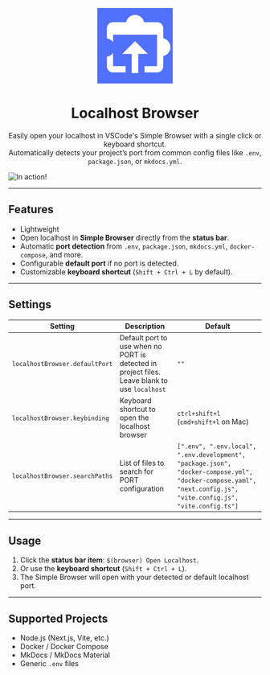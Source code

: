 <p align="center">
  <img src="https://raw.githubusercontent.com/Shadow1363/LocalHost/refs/heads/main/cover/cover.webp" alt="Localhost Browser Cover" width="150"/>
</p>

<h1 align="center">Localhost Browser</h1>

<p align="center">
  Easily open your localhost in VSCode's Simple Browser with a single click or keyboard shortcut.<br/>
  Automatically detects your project’s port from common config files like <code>.env</code>, <code>package.json</code>, or <code>mkdocs.yml</code>.
</p>

![In action!](https://github.com/user-attachments/assets/a38c6436-07f9-4250-be74-4a3ec6616dbb)


---


## Features

- Lightweight
- Open localhost in **Simple Browser** directly from the **status bar**.
- Automatic **port detection** from `.env`, `package.json`, `mkdocs.yml`, `docker-compose`, and more.
- Configurable **default port** if no port is detected.
- Customizable **keyboard shortcut** (`Shift + Ctrl + L` by default).

---

## Settings

| Setting                        | Description                                                                                   | Default                                                                                                                                                         |
| ------------------------------ | --------------------------------------------------------------------------------------------- | --------------------------------------------------------------------------------------------------------------------------------------------------------------- |
| `localhostBrowser.defaultPort` | Default port to use when no PORT is detected in project files. Leave blank to use `localhost` | `""`                                                                                                                                                            |
| `localhostBrowser.keybinding`  | Keyboard shortcut to open the localhost browser                                               | `ctrl+shift+l` (`cmd+shift+l` on Mac)                                                                                                                           |
| `localhostBrowser.searchPaths` | List of files to search for PORT configuration                                                | `[".env", ".env.local", ".env.development", "package.json", "docker-compose.yml", "docker-compose.yaml", "next.config.js", "vite.config.js", "vite.config.ts"]` |

---

## Usage

1. Click the **status bar item**: `$(browser) Open Localhost`.
2. Or use the **keyboard shortcut** (`Shift + Ctrl + L`).
3. The Simple Browser will open with your detected or default localhost port.

---

## Supported Projects

- Node.js (Next.js, Vite, etc.)
- Docker / Docker Compose
- MkDocs / MkDocs Material
- Generic `.env` files

